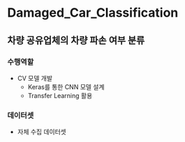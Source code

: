 # Damaged_Car_Classification
## 차량 공유업체의 차량 파손 여부 분류

### 수행역할
- CV 모델 개발
  - Keras를 통한 CNN 모델 설계
  - Transfer Learning 활용
 
### 데이터셋
- 자체 수집 데이터셋
